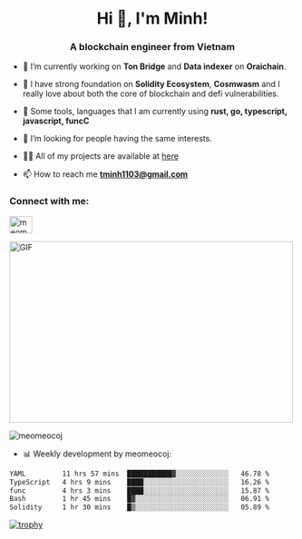 <h1 align="center">Hi 👋, I'm Minh!</h1>
<h3 align="center">A blockchain engineer from Vietnam</h3>

- 🌱 I’m currently working on **Ton Bridge** and **Data indexer** on **Oraichain**.

- 📖 I have strong foundation on **Solidity Ecosystem**, **Cosmwasm** and I really love about both the core of blockchain and defi vulnerabilities.

- 💬 Some tools, languages that I am currently using **rust, go, typescript, javascript, funcC**

- 🤝 I’m looking for people having the same interests.

- 👨‍💻 All of my projects are available at [here](https://github.com/meomeocoj?tab=repositories)

- 📫 How to reach me **tminh1103@gmail.com**


<h3 align="left">Connect with me:</h3>
<p align="left">
<a href="https://www.linkedin.com/in/meomeocoj/" target="blank"><img align="center" src="https://raw.githubusercontent.com/rahuldkjain/github-profile-readme-generator/master/src/images/icons/Social/linked-in-alt.svg" alt="meomeocoj" height="30" width="40" /></a>
</p>
<img align="center" alt="GIF" src="https://media.giphy.com/media/v1.Y2lkPTc5MGI3NjExaGx2OTI2N240MnFxdWYxZmY5NHJwaDI4MmQ0MTl6bHY5cmsxNm90OSZlcD12MV9pbnRlcm5hbF9naWZfYnlfaWQmY3Q9Zw/lQJNunHwZ32RGilGRO/giphy.gif" width="500" height="320" />

<p><img align="center" src="https://github-readme-stats.vercel.app/api/top-langs?username=meomeocoj&show_icons=true&locale=en&layout=compact" alt="meomeocoj" /></p>

- 📊 Weekly development by meomeocoj:
<!--START_SECTION:waka-->

```txt
YAML         11 hrs 57 mins  ███████████▓░░░░░░░░░░░░░   46.78 %
TypeScript   4 hrs 9 mins    ████░░░░░░░░░░░░░░░░░░░░░   16.26 %
func         4 hrs 3 mins    ████░░░░░░░░░░░░░░░░░░░░░   15.87 %
Bash         1 hr 45 mins    █▓░░░░░░░░░░░░░░░░░░░░░░░   06.91 %
Solidity     1 hr 30 mins    █▒░░░░░░░░░░░░░░░░░░░░░░░   05.89 %
```

<!--END_SECTION:waka-->


[![trophy](https://github-profile-trophy.vercel.app/?username=meomeocoj&theme=onedark)]()
